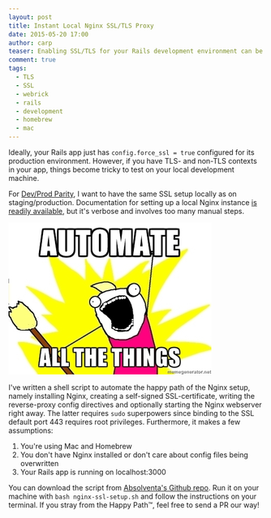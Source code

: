 ```yaml
---
layout: post
title: Instant Local Nginx SSL/TLS Proxy
date: 2015-05-20 17:00
author: carp
teaser: Enabling SSL/TLS for your Rails development environment can be a pain. I reduced it by automating the setup of a local Nginx SSL-reverse proxy. Works with Mac and Homebrew.
comment: true
tags:
  - TLS
  - SSL
  - webrick
  - rails
  - development
  - homebrew
  - mac
---
```


Ideally, your Rails app just has `config.force_ssl = true` configured for its
production environment. However, if you have TLS- and non-TLS contexts in
your app, things become tricky to test on your local development machine.

For [Dev/Prod Parity](http://12factor.net/dev-prod-parity), I want to have the
same SSL setup locally as on staging/production. Documentation for setting up
a local Nginx instance [is readily available](http://www.cyberciti.biz/faq/howto-linux-unix-setup-nginx-ssl-proxy/),
but it's verbose and involves too many manual steps.

![Automate all the things!](/images/2015-05-20-nginx-ssl-automate-all-the-things.jpg)

I've written a shell script to automate the happy path of the Nginx setup,
namely installing Nginx, creating a self-signed SSL-certificate, writing the
reverse-proxy config directives and optionally starting the Nginx webserver
right away. The latter requires `sudo` superpowers since binding to the SSL
default port 443 requires root privileges. Furthermore, it makes a few
assumptions:

1. You're using Mac and Homebrew
2. You don't have Nginx installed or don't care about config files being overwritten
3. Your Rails app is running on localhost:3000

You can download the script from [Absolventa's Github repo](https://raw.githubusercontent.com/Absolventa/dotfiles/master/nginx-ssl-setup.sh).
Run it on your machine with `bash nginx-ssl-setup.sh` and follow the instructions on your terminal.
If you stray from the Happy Path™, feel free to send a PR our way!


